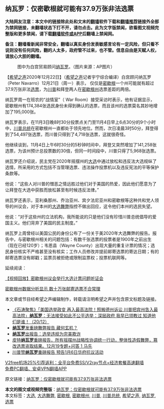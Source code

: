  <h2>纳瓦罗：仅密歇根就可能有37.9万张非法选票</h2> <p class="notice"><b>大陆网友注意：本文中的链接除此处和文末的<a href="https://github.com/bannedbook/fanqiang" >翻墙</a>软件下载和<a href="https://github.com/killgcd/justmysocks/blob/master/README.md">翻墙推荐</a>链接外全部为禁网链接，未翻墙状态下打不开，请勿点击。此为文字版禁闻，欲看图文视频完整版和更多禁闻，请下载<a href="https://github.com/bannedbook/fanqiang">翻墙软件或APP</a>后翻墙上禁闻网。</p><p>备注：翻墙看新闻非常安全，翻墙以真实身份发表敏感言论有一定风险，但只看不说则没有任何风险，翻的人太多，政府管不过来，也不管。信息自由是天赋人权，请放心大胆的翻墙。</b></p>  <div class="entry"> <figure><figcaption>图中为白宫贸易顾问<a href="https://www.bannedbook.org/bnews/tag/%e7%ba%b3%e7%93%a6%e7%bd%97/" class="st_tag internal_tag" rel="tag" title="标签 纳瓦罗 下的日志">纳瓦罗</a>。（图片来源：AP图片）</figcaption></figure> <p>【<span class='wp_keywordlink_affiliate'><a href="https://www.soundofhope.org" title="希望之声" target="_blank">希望之声</a></span>2020年12月22日】（<a href="https://www.bannedbook.org/bnews/tag/%e5%b8%8c%e6%9c%9b%e4%b9%8b%e5%a3%b0/" class="st_tag internal_tag" rel="tag" title="标签 希望之声 下的日志">希望之声</a>记者宇宁综合编译）白宫顾问纳瓦罗（Peter Navarro）12月21日（周一）表示， 仅仅是<a href="https://www.bannedbook.org/bnews/tag/%E5%AF%86%E6%AD%87%E6%A0%B9/" class="st_tag internal_tag" rel="tag" title="标签 密歇根 下的日志">密歇根</a>一个州可能就有超过37.9万张非法<a href="https://www.bannedbook.org/bnews/tag/%E9%80%89%E7%A5%A8/" class="st_tag internal_tag" rel="tag" title="标签 选票 下的日志">选票</a>，为<a href="https://www.bannedbook.org/bnews/tag/%e5%b7%9d%e6%99%ae/" class="st_tag internal_tag" rel="tag" title="标签 川普 下的日志">川普</a>和拜登两人在<a href="https://www.bannedbook.org/bnews/tag/%E5%AF%86%E6%AD%87%E6%A0%B9%E5%B7%9E/" class="st_tag internal_tag" rel="tag" title="标签 密歇根州 下的日志">密歇根州</a>选票差距的两倍。</p> <p>纳瓦罗周一在班农的“战情室”（ War Room）接受采访时表示，他有证据显示，密歇根州有174,384张选民身份未得到确认的选票，而且该州的选票莫名其妙地增加了195,000张。</p> <p>纳瓦罗表示，在11月3日晚8时30分投票点关门至11月4日早上6点30分的9个小时中，<a href="https://www.bannedbook.org/bnews/tag/%E5%B7%9D%E6%99%AE%E6%80%BB%E7%BB%9F/" class="st_tag internal_tag" rel="tag" title="标签 川普总统 下的日志">川普总统</a>在密歇根州一直都处于领先地位。然而，次日凌晨3时50分，拜登得到了54,497张选票，而川普只得到了4,718张选票，这就很奇怪。</p> <p>他继续谈到，11月4日上午6时30分的5秒钟时间中，拜登又突然增加了141,258张选票，为该州预计总投票数的30倍，但同一时间段中，川普只得了5,968张选票。</p>  <p>纳瓦罗还介绍说，民主党在2020年摇摆州的<a href="https://www.bannedbook.org/bnews/tag/%e5%a4%a7%e9%80%89/" class="st_tag internal_tag" rel="tag" title="标签 大选 下的日志">大选</a>中通过放松和违反法大选规纵了选情，所采用的方式包括不当管理选票、违法操作投票机以及违反宪法的平等保护条款等。</p> <p>他说：“这些人对川普的憎恶之情远胜过他们对于美国的热爱，因此他们愿意为了让拜登在大选中获胜而放松甚至有时候违反法律。”</p> <p>纳瓦罗还表示，亚利桑那州、乔治亚州、宾夕法尼亚州和密歇根等这种共和党人领导的州议会，对于本州的<a href="https://www.bannedbook.org/bnews/tag/%E5%A4%A7%E9%80%89%E8%88%9E%E5%BC%8A/" class="st_tag internal_tag" rel="tag" title="标签 大选舞弊 下的日志">大选舞弊</a>指控不做出回应，这令他们本州的选民失望。</p> <p>他说：“对于这些州的立法机构，我所能说的只是他们没有珍惜川普总统倡导的爱国主义。他们背弃了美国的民主制度。”</p>  <p>纳瓦罗上周曾经以美国公民的身份公布了一份关于美2020年大选舞弊的报告。报告中，与密歇根州相关的问题包括：有数千张选票的投票者是1900年之前出生（现在已经120岁）；韦恩县（Wayne County）出现大量的重复计票的情况；选民身份核实不严格甚至没有核实；工作人员修改并提前邮寄选票的寄达日期；有的邮寄选票没有邮戳；监票员被拒绝或限制监票权；投票机联网等。</p> <p>延续阅读：</p> <p><a href="https://www.soundofhope.org/post/448930">【视频回放】密歇根州议会举行大选计票问题听证会</a></p> <p><a href="https://www.soundofhope.org/post/902247916" hreflang="zh-hans">密歇根州数据分析显示 数十万张邮寄选票不合常理</a></p>  <p>本文章或节目经希望之声编辑制作，转载请注明希望之声并包含原文标题及链接。</p> <ul class='op-related-articles' title='相关阅读'> <li><a href='https://www.bannedbook.org/bnews/bannedvideo/20201221/1452117.html' target='_blank'>《石涛聚焦》「美国选举政变 再入最高法院！照搬德州诉讼 川普把宾州吿入最高法院」<b>纳瓦罗</b>：无法接受如此不公平选举：深层政府 我早已领教过 知道他们是谁！（20/12）</a></li> <li><a href='https://www.bannedbook.org/bnews/ssgc/20201220/1451742.html' target='_blank'><b>纳瓦罗</b>发重磅舞弊报告 藏何玄机？</a></li> <li><a href='https://www.bannedbook.org/bnews/taiwannews/20201220/1451369.html' target='_blank'><b>纳瓦罗</b>出报告：选举违规为完美欺诈</a></li> <li><a href='https://www.bannedbook.org/bnews/bannedvideo/20201220/1451364.html' target='_blank'>皮特<b>纳瓦罗</b>重磅报告，所有摇摆州战略性协调统一行动，整体性造假舞弊，篡改选票盗取结果。12月19专题+问答 1 马先</a></li> <li><a href='https://www.bannedbook.org/bnews/topimagenews/20201220/1451220.html' target='_blank'>川普赞<b>纳瓦罗</b>重磅报告 预告1月6日华府抗议活动</a></li> </ul> <p class="texttj"> <a href="https://www.bannedbook.org/forum23/topic22702.html" target="_blank">V2free机场25%引荐返利：全平台免费SS/V2ray节点+经济套餐高速翻墙</a><br/> <a href="https://github.com/bannedbook/fanqiang/wiki/%E7%A6%81%E9%97%BB%E7%BD%91%E5%AE%89%E5%8D%93%E7%BF%BB%E5%A2%99%E6%96%B0%E9%97%BBAPP" target="_blank">免费PC翻墙、安卓VPN翻墙APP</a></p><p>原文链接：<a class="src_link"  href="https://www.soundofhope.org/post/456121" target="_blank">纳瓦罗：仅密歇根就可能有37.9万张非法选票</a></p><a name='sharetosocial'></a>       <div><b>本文的图文或视频完整版</b>：<a href='https://www.bannedbook.org/bnews/comments/20201222/1452930.html'>纳瓦罗：仅密歇根就可能有37.9万张非法选票</a></div>  </div><!--END ENTRY--> <div class="postfooter"> <div>本文标签：<a href="https://www.bannedbook.org/bnews/tag/%e5%a4%a7%e9%80%89/" rel="tag">大选</a>, <a href="https://www.bannedbook.org/bnews/tag/%E5%A4%A7%E9%80%89%E8%88%9E%E5%BC%8A/" rel="tag">大选舞弊</a>, <a href="https://www.bannedbook.org/bnews/tag/%E5%AF%86%E6%AD%87%E6%A0%B9/" rel="tag">密歇根</a>, <a href="https://www.bannedbook.org/bnews/tag/%E5%AF%86%E6%AD%87%E6%A0%B9%E5%B7%9E/" rel="tag">密歇根州</a>, <a href="https://www.bannedbook.org/bnews/tag/%e5%b7%9d%e6%99%ae/" rel="tag">川普</a>, <a href="https://www.bannedbook.org/bnews/tag/%E5%B7%9D%E6%99%AE%E6%80%BB%E7%BB%9F/" rel="tag">川普总统</a>, <a href="https://www.bannedbook.org/bnews/tag/%e5%b8%8c%e6%9c%9b%e4%b9%8b%e5%a3%b0/" rel="tag">希望之声</a>, <a href="https://www.bannedbook.org/bnews/tag/%e7%ba%b3%e7%93%a6%e7%bd%97/" rel="tag">纳瓦罗</a>, <a href="https://www.bannedbook.org/bnews/tag/%E9%80%89%E7%A5%A8/" rel="tag">选票</a></div>  </div><!--END POSTFOOTER--> 